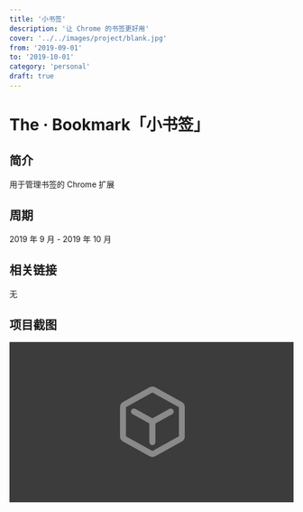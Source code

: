 ```yaml
---
title: '小书签'
description: '让 Chrome 的书签更好用'
cover: '../../images/project/blank.jpg'
from: '2019-09-01'
to: '2019-10-01'
category: 'personal'
draft: true
---
```


# The · Bookmark「小书签」

## 简介

用于管理书签的 Chrome 扩展

## 周期

2019 年 9 月 - 2019 年 10 月

## 相关链接
无

## 项目截图
![项目截图](../../images/project/thumb/unreleased.jpg)

